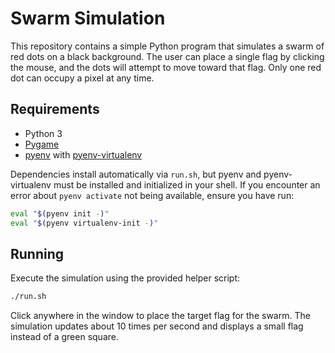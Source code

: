# Swarm Simulation

This repository contains a simple Python program that simulates a swarm of red dots on a black background. The user can place a single flag by clicking the mouse, and the dots will attempt to move toward that flag. Only one red dot can occupy a pixel at any time.

## Requirements

- Python 3
- [Pygame](https://www.pygame.org/)
- [pyenv](https://github.com/pyenv/pyenv) with [pyenv-virtualenv](https://github.com/pyenv/pyenv-virtualenv)

Dependencies install automatically via `run.sh`, but pyenv and pyenv-virtualenv
must be installed and initialized in your shell. If you encounter an error about
`pyenv activate` not being available, ensure you have run:

```bash
eval "$(pyenv init -)"
eval "$(pyenv virtualenv-init -)"
```

## Running

Execute the simulation using the provided helper script:

```bash
./run.sh
```

Click anywhere in the window to place the target flag for the swarm. The
simulation updates about 10 times per second and displays a small flag
instead of a green square.
